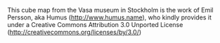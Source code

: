This cube map from the Vasa museum in Stockholm is the work of Emil Persson, aka Humus (http://www.humus.name), who kindly provides it under a Creative Commons Attribution 3.0 Unported License (http://creativecommons.org/licenses/by/3.0/)
